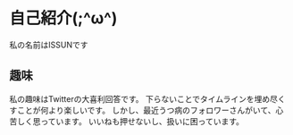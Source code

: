 # 自己紹介(;^ω^)
私の名前はISSUNです

## 趣味
私の趣味はTwitterの大喜利回答です。
下らないことでタイムラインを埋め尽くすことが何より楽しいです。
しかし、最近うつ病のフォロワーさんがいて、心苦しく思っています。
いいねも押せないし、扱いに困っています。




